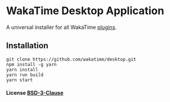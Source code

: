 # WakaTime Desktop Application

A universal installer for all WakaTime [plugins][plugins].


## Installation

    git clone https://github.com/wakatime/desktop.git
    npm install -g yarn
    yarn install
    yarn run build
    yarn start


#### License [BSD-3-Clause](LICENSE)

[plugins]: https://wakatime.com/editors
